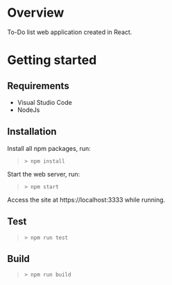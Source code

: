 # Overview
To-Do list web application created in React.

# Getting started
## Requirements
- Visual Studio Code
- NodeJs

## Installation
Install all npm packages, run:
>`> npm install`

Start the web server, run:
>`> npm start`

Access the site at https://localhost:3333 while running.

## Test
>`> npm run test`

## Build
>`> npm run build`